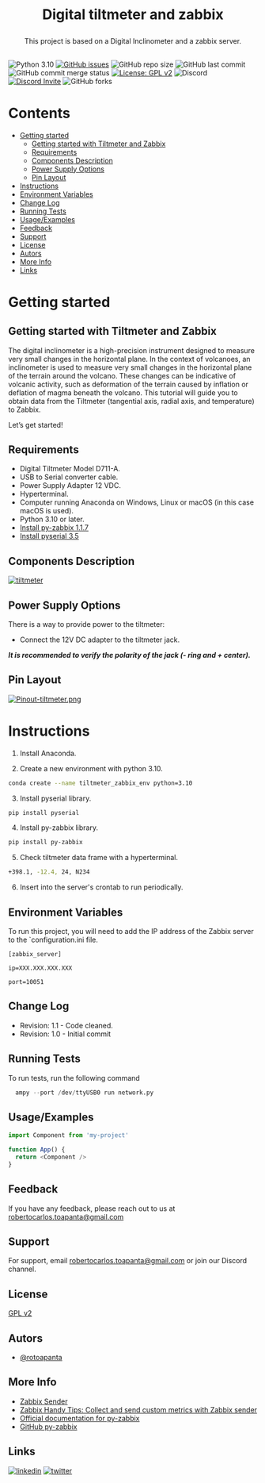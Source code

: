 # <p align="center">Digital tiltmeter and zabbix 

<p align="center">This project is based on a Digital Inclinometer and a zabbix server.</p>

##

![Python 3.10](https://img.shields.io/badge/Python-3.10-blue.svg)
[![GitHub issues](https://img.shields.io/github/issues/rotoapanta/digital_tiltmeter_zabbix
)](https://github.com/rotoapanta/digital_tiltmeter_zabbix/issues)
![GitHub repo size](https://img.shields.io/github/repo-size/rotoapanta/digital_tiltmeter_zabbix
)
![GitHub last commit](https://img.shields.io/github/last-commit/rotoapanta/digital_tiltmeter_zabbix
)
![GitHub commit merge status](https://img.shields.io/github/commit-status/rotoapanta/prueba_2/main/6a500cc65d)
[![License: GPL v2](https://img.shields.io/badge/License-GPL%20v2-blue.svg)](https://www.gnu.org/licenses/gpl-2.0)
![Discord](https://img.shields.io/discord/996422496842694726)
[![Discord Invite](https://img.shields.io/badge/discord-join%20now-green)](https://discord.gg/Gs9b3HFd)
![GitHub forks](https://img.shields.io/github/forks/rotoapanta/ESP32-Blinking-RGB-Led?style=social)

# Contents

  * [Getting started](#getting-started)
    * [Getting started with Tiltmeter and Zabbix](#getting-started-with-tiltmeter-and-zabbix)
    * [Requirements](#requirements)
    * [Components Description](#components-description)
    * [Power Supply Options](#power-supply-options)
    * [Pin Layout](#pin-layout)
  * [Instructions](#instructions)
  * [Environment Variables](#environment-variables)
  * [Change Log](#change-log)
  * [Running Tests](#running-tests)
  * [Usage/Examples](#usage-examples)
  * [Feedback](#feedback)
  * [Support](#support)
  * [License](#license)
  * [Autors](#autors)
  * [More Info](#more-info)
  * [Links](#links)

# Getting started

## Getting started with Tiltmeter and Zabbix

The digital inclinometer is a high-precision instrument designed to measure very small changes in the horizontal plane. In the context of volcanoes, an inclinometer is used to measure very small changes in the horizontal plane of the terrain around the volcano. These changes can be indicative of volcanic activity, such as deformation of the terrain caused by inflation or deflation of magma beneath the volcano. This tutorial will guide you to obtain data from the Tiltmeter (tangential axis, radial axis, and temperature) to Zabbix.

Let’s get started!
 
## Requirements

  * Digital Tiltmeter Model D711-A.
  * USB to Serial converter cable.
  * Power Supply Adapter 12 VDC.
  * Hyperterminal.
  * Computer running Anaconda on Windows, Linux or macOS (in this case macOS is used).
  * Python 3.10 or later.
  * [Install py-zabbix 1.1.7](https://pypi.org/project/pyzabbix/)
  * [Install pyserial 3.5](https://pypi.org/project/pyserial/)

## Components Description

[![tiltmeter](https://i.postimg.cc/C58R1Dx6/29986-15905531.jpg)](https://postimg.cc/rR8VZDWS "Tiltmeter D711-A")

## Power Supply Options

There is a way to provide power to the tiltmeter:

  * Connect the 12V DC adapter to the tiltmeter jack.

**_It is recommended to verify the polarity of the jack (- ring and + center)._**

## Pin Layout
[![Pinout-tiltmeter.png](https://i.postimg.cc/cL0jLmyk/Pinout-tiltmeter.png)](https://postimg.cc/N5CbNR0R)

# Instructions

1. Install Anaconda.

2. Create a new environment with python 3.10.

  ```bash
  conda create --name tiltmeter_zabbix_env python=3.10
  ```

3. Install pyserial library.

  ```bash
  pip install pyserial
  ```

4. Install py-zabbix library.

  ```bash
  pip install py-zabbix
  ```
5. Check tiltmeter data frame with a hyperterminal.

  ```bash
  +398.1, -12.4, 24, N234
  ```
6. Insert into the server's crontab to run periodically.

## Environment Variables

To run this project, you will need to add the IP address of the Zabbix server to the `configuration.ini file.

`[zabbix_server]`

`ip=XXX.XXX.XXX.XXX`

`port=10051`

## Change Log

* Revision: 1.1 - Code cleaned.
* Revision: 1.0 - Initial commit

## Running Tests

To run tests, run the following command

```python
  ampy --port /dev/ttyUSB0 run network.py
```

## Usage/Examples

```javascript
import Component from 'my-project'

function App() {
  return <Component />
}
```

## Feedback

If you have any feedback, please reach out to us at robertocarlos.toapanta@gmail.com

## Support

For support, email robertocarlos.toapanta@gmail.com or join our Discord channel.

## License

[GPL v2](https://www.gnu.org/licenses/gpl-2.0)

## Autors
- [@rotoapanta](https://github.com/rotoapanta)

## More Info

* [Zabbix Sender](https://www.zabbix.com/documentation/4.0/en/manual/concepts/sender)
* [Zabbix Handy Tips: Collect and send custom metrics with Zabbix sender](https://www.youtube.com/watch?v=AWJgEHLOHe0)
* [Official documentation for py-zabbix](https://py-zabbix.readthedocs.io/en/latest/)
* [GitHub py-zabbix](https://github.com/adubkov/py-zabbix)

## Links
[![linkedin](https://img.shields.io/badge/linkedin-0A66C2?style=for-the-badge&logo=linkedin&logoColor=white)](https://www.linkedin.com/in/roberto-carlos-toapanta-g/)
[![twitter](https://img.shields.io/badge/twitter-1DA1F2?style=for-the-badge&logo=twitter&logoColor=white)](https://twitter.com/rotoapanta)
